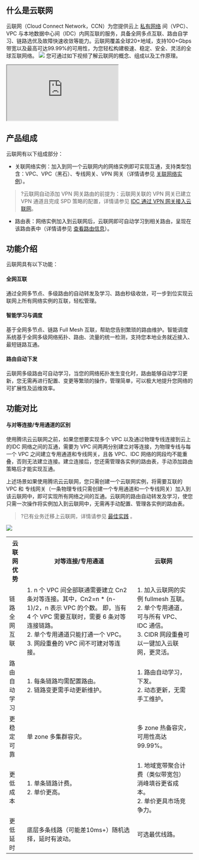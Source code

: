 ## 什么是云联网
云联网（Cloud Connect Network，CCN）为您提供云上 [私有网络](https://cloud.tencent.com/document/product/215/20046) 间（VPC）、VPC 与本地数据中心间（IDC）内网互联的服务，具备全网多点互联、路由自学习、链路选优及故障快速收敛等能力。云联网覆盖全球20+地域，支持100+Gbps带宽以及最高可达99.99%的可用性，为您轻松构建极速、稳定、安全、灵活的全球互联网络。
![](https://qcloudimg.tencent-cloud.cn/raw/b192efae4eae91d311475f825498af90.png)
您可通过如下视频了解云联网的概念、组成以及工作原理。
<div class="doc-video-mod"><iframe src="https://cloud.tencent.com/edu/learning/quick-play/2684-52038?source=gw.doc.media&withPoster=1&notip=1"></iframe></div>


## 产品组成
云联网有以下组成部分：
- 关联网络实例：加入到同一个云联网内的网络实例即可实现互通，支持类型包含：VPC、VPC（黑石）、专线网关、VPN 网关（详情请参见 [关联网络实例](https://cloud.tencent.com/document/product/877/18747)）。
>?云联网自动添加 VPN 网关路由的前提为：云联网关联的 VPN 网关已建立 VPN 通道且完成 SPD 策略的配置，详情请参见 [IDC 通过 VPN 网关接入云联网](https://cloud.tencent.com/document/product/554/44267)。
- 路由表：网络实例加入到云联网后，云联网即可自动学习到相关路由，呈现在该路由表中（详情请参见 [查看路由信息](https://cloud.tencent.com/document/product/877/18756)）。


## 功能介绍
云联网具有以下功能：
#### 全网互联
通过全网多节点、多级路由的自动转发及学习、路由秒级收敛，可一步到位实现云联网上所有网络实例的互联，轻松管理。
#### 智能学习与调度
基于全网多节点、链路 Full Mesh 互联，帮助您告别繁琐的路由维护。智能调度系统基于全网多级网络拓扑、路由、流量的统一检测，支持您本地业务就近接入、最短链路互通。
#### 路由自动下发
云联网多级路由可自动学习，当您的网络拓扑发生变化时，路由能够自动学习更新，您无需再进行配置、变更等繁琐的操作，管理简单，可以极大地提升您网络的可扩展性及运维效率。

## 功能对比
#### 与对等连接/专用通道的区别
使用腾讯云云联网之前，如果您想要实现多个 VPC 以及通过物理专线连接到云上的IDC 网络之间的互通，需要为 VPC 间两两分别建立对等连接，为物理专线与每一个 VPC 之间建立专用通道和专线网关，且各 VPC、IDC 网络的网段均不能重叠，否则无法建立连接。建立连接后，您还需管理各实例的路由表，手动添加路由策略后才能实现互通。

上述场景如果使用腾讯云云联网，您只需创建一个云联网实例，将需要互联的 VPC 和 专线网关（一条物理专线只需创建一个专用通道和一个专线网关）加入到该云联网中，即可实现所有网络之间的互通。云联网的路由自动转发及学习，使您只需一次操作将实例加入到云联网中，无需再手动配置、管理各实例的路由表。
>?已有业务迁移上云联网，详情请参见 [最佳实践](https://cloud.tencent.com/document/product/877/18797) 。
>
![](https://qcloudimg.tencent-cloud.cn/raw/0a83fd348a5fe097cc74a1e9ec909cea.png)
<table>
<tr>
<th>云联网优势</th>
<th>对等连接/专用通道</th>
<th>云联网</th>
</tr>
<tr>
<td>链路全网互联</td>
<td>1. n 个 VPC 间全部联通需要建立 Cn2 条对等连接。其中，Cn2=n * (n-1)/2，n 表示 VPC 的个数。 即，当有 4 个 VPC 需要互联时，需要 6 条对等连接链路。<br />
2. 单个专用通道只能打通一个 VPC。 <br />	
3. 网段重叠的 VPC 间不可建对等连接。
</td>
<td>1. 加入云联网的实例 fullmesh 互联。 <br />
2. 单个专用通道，可与所有 VPC、IDC 通信。 <br />	
3. CIDR 网段重叠可以一键加入云联网，更灵活。<br />
</td>
</tr>
<tr>
<td >路由自动学习</td>
<td >
1. 每条链路均需配置路由。<br />
2. 链路变更需手动更新维护。<br />
</td>
<td >
1. 路由自动学习，下发。<br />
2. 动态更新，无需手工维护。<br />
</td>
</tr>
<tr>
<td>更稳定可靠</td>
<td>单 zone 多集群容灾。</td>
<td>多 zone 热备容灾，可用性高达99.99%。</td>
</tr>
<tr>
<td >更低成本</td>
<td >
1. 单条链路计费。<br />
2. 单价更高。 
</td>
<td >
1. 地域宽带聚合计费（类似带宽包）消峰填谷更省成本。<br />
2. 单价更具市场竞争力。
</td>
</tr>	
<tr>
<td>更低延时</td>
<td>底层多条线路（可能差10ms+）随机选择，延时有波动。</td>
<td>可选最优线路。</td>
</tr>
</table> 
